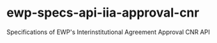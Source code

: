 # ewp-specs-api-iia-approval-cnr
Specifications of EWP's Interinstitutional Agreement Approval CNR API
